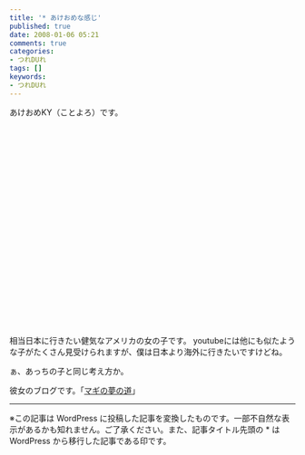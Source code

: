 ```yaml
---
title: '* あけおめな感じ'
published: true
date: 2008-01-06 05:21
comments: true
categories:
- つれDUれ
tags: []
keywords:
- つれDUれ
---
```

あけおめKY（ことよろ）です。

<object width="425" height="355"><param name="movie" value="http://www.youtube.com/v/ZcPaZUD9x5U&rel=1"></param><param name="wmode" value="transparent"></param><embed src="http://www.youtube.com/v/ZcPaZUD9x5U&rel=1" type="application/x-shockwave-flash" wmode="transparent" width="425" height="355"></embed></object>

相当日本に行きたい健気なアメリカの女の子です。
youtubeには他にも似たような子がたくさん見受けられますが、僕は日本より海外に行きたいですけどね。

ぁ、あっちの子と同じ考え方か。

彼女のブログです。「[マギの夢の道](http://blogs.yahoo.co.jp/magichan2007 "マギの夢の道")」

---
※この記事は WordPress に投稿した記事を変換したものです。一部不自然な表示があるかも知れません。ご了承ください。また、記事タイトル先頭の * は WordPress から移行した記事である印です。
